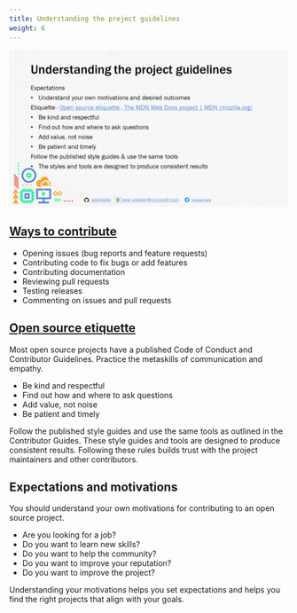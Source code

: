 ```yaml
---
title: Understanding the project guidelines
weight: 6
---
```

<!-- markdownlint-disable MD041 -->
![Understanding the project guidelines][01]

## [Ways to contribute][03]

- Opening issues (bug reports and feature requests)
- Contributing code to fix bugs or add features
- Contributing documentation
- Reviewing pull requests
- Testing releases
- Commenting on issues and pull requests

## [Open source etiquette][02]

Most open source projects have a published Code of Conduct and Contributor Guidelines. Practice the
metaskills of communication and empathy.

- Be kind and respectful
- Find out how and where to ask questions
- Add value, not noise
- Be patient and timely

Follow the published style guides and use the same tools as outlined in the Contributor Guides.
These style guides and tools are designed to produce consistent results. Following these rules
builds trust with the project maintainers and other contributors.

## Expectations and motivations

You should understand your own motivations for contributing to an open source project.

- Are you looking for a job?
- Do you want to learn new skills?
- Do you want to help the community?
- Do you want to improve your reputation?
- Do you want to improve the project?

Understanding your motivations helps you set expectations and helps you find the right projects that
align with your goals.

<!-- link references -->
[01]: ./Slide06.PNG
[02]: https://developer.mozilla.org/docs/MDN/Community/Open_source_etiquette "Open source etiquette - The MDN Web Docs project | MDN (mozilla.org)"
[03]: https://developer.mozilla.org/docs/MDN/Community "Community guidelines - The MDN Web Docs project | MDN"